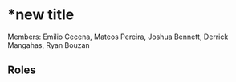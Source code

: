 # *new title
Members: Emilio Cecena, Mateos Pereira, Joshua Bennett, Derrick Mangahas, Ryan Bouzan
## Roles

